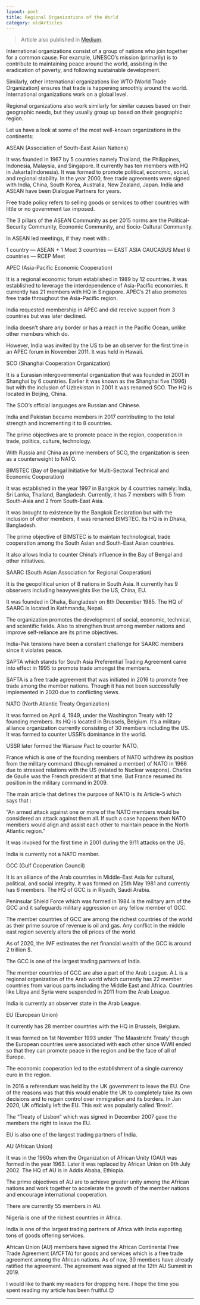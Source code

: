 ```yaml
---
layout: post 
title: Regional Organizations of the World
category: oldArticles
---
```


> Article also published in [Medium](https://surajsv.medium.com/).

International organizations consist of a group of nations who join together for a common cause. For example, UNESCO’s mission (primarily) is to contribute to maintaining peace around the world, assisting in the eradication of poverty, and following sustainable development.

Similarly, other international organizations like WTO (World Trade Organization) ensures that trade is happening smoothly around the world. International organizations work on a global level.

Regional organizations also work similarly for similar causes based on their geographic needs, but they usually group up based on their geographic region.

Let us have a look at some of the most well-known organizations in the continents:

ASEAN (Association of South-East Asian Nations)

It was founded in 1967 by 5 countries namely Thailand, the Philippines, Indonesia, Malaysia, and Singapore. It currently has ten members with HQ in Jakarta(Indonesia). It was formed to promote political, economic, social, and regional stability. In the year 2000, free trade agreements were signed with India, China, South Korea, Australia, New Zealand, Japan. India and ASEAN have been Dialogue Partners for years.

Free trade policy refers to selling goods or services to other countries with little or no government tax imposed.

The 3 pillars of the ASEAN Community as per 2015 norms are the Political-Security Community, Economic Community, and Socio-Cultural Community.

In ASEAN led meetings, if they meet with :

1 country — ASEAN + 1 Meet
3 countries — EAST ASIA CAUCASUS Meet
6 countries — RCEP Meet

APEC (Asia-Pacific Economic Cooperation)

It is a regional economic forum established in 1989 by 12 countries. It was established to leverage the interdependence of Asia-Pacific economies. It currently has 21 members with HQ in Singapore. APEC’s 21 also promotes free trade throughout the Asia-Pacific region.

India requested membership in APEC and did receive support from 3 countries but was later declined.

India doesn’t share any border or has a reach in the Pacific Ocean, unlike other members which do.

However, India was invited by the US to be an observer for the first time in an APEC forum in November 2011. It was held in Hawaii.

SCO (Shanghai Cooperation Organization)

It is a Eurasian intergovernmental organization that was founded in 2001 in Shanghai by 6 countries. Earlier it was known as the Shanghai five (1996) but with the inclusion of Uzbekistan in 2001 it was renamed SCO. The HQ is located in Beijing, China.

The SCO’s official languages are Russian and Chinese.

India and Pakistan became members in 2017 contributing to the total strength and incrementing it to 8 countries.

The prime objectives are to promote peace in the region, cooperation in trade, politics, culture, technology.

With Russia and China as prime members of SCO, the organization is seen as a counterweight to NATO.

BIMSTEC (Bay of Bengal Initiative for Multi-Sectoral Technical and Economic Cooperation)

It was established in the year 1997 in Bangkok by 4 countries namely: India, Sri Lanka, Thailand, Bangladesh. Currently, it has 7 members with 5 from South-Asia and 2 from South-East Asia.

It was brought to existence by the Bangkok Declaration but with the inclusion of other members, it was renamed BIMSTEC. Its HQ is in Dhaka, Bangladesh.

The prime objective of BIMSTEC is to maintain technological, trade cooperation among the South Asian and South-East Asian countries.

It also allows India to counter China’s influence in the Bay of Bengal and other initiatives.

SAARC (South Asian Association for Regional Cooperation)

It is the geopolitical union of 8 nations in South Asia. It currently has 9 observers including heavyweights like the US, China, EU.

It was founded in Dhaka, Bangladesh on 8th December 1985. The HQ of SAARC is located in Kathmandu, Nepal.

The organization promotes the development of social, economic, technical, and scientific fields. Also to strengthen trust among member nations and improve self-reliance are its prime objectives.

India-Pak tensions have been a constant challenge for SAARC members since it violates peace.

SAPTA which stands for South Asia Preferential Trading Agreement came into effect in 1995 to promote trade amongst the members.

SAFTA is a free trade agreement that was initiated in 2016 to promote free trade among the member nations. Though it has not been successfully implemented in 2020 due to conflicting views.

NATO (North Atlantic Treaty Organization)

It was formed on April 4, 1949, under the Washington Treaty with 12 founding members. Its HQ is located in Brussels, Belgium. It’s a military alliance organization currently consisting of 30 members including the US. It was formed to counter USSR’s dominance in the world.

USSR later formed the Warsaw Pact to counter NATO.

France which is one of the founding members of NATO withdrew its position from the military command (though remained a member) of NATO in 1966 due to stressed relations with the US (related to Nuclear weapons). Charles de Gaulle was the French president at that time. But France resumed its position in the military command in 2009.

The main article that defines the purpose of NATO is its Article-5 which says that :

“An armed attack against one or more of the NATO members would be considered an attack against them all. If such a case happens then NATO members would align and assist each other to maintain peace in the North Atlantic region.”

It was invoked for the first time in 2001 during the 9/11 attacks on the US.

India is currently not a NATO member.

GCC (Gulf Cooperation Council)

It is an alliance of the Arab countries in Middle-East Asia for cultural, political, and social integrity. It was formed on 25th May 1981 and currently has 6 members. The HQ of GCC is in Riyadh, Saudi Arabia.

Peninsular Shield Force which was formed in 1984 is the military arm of the GCC and it safeguards military aggression on any fellow member of GCC.

The member countries of GCC are among the richest countries of the world as their prime source of revenue is oil and gas. Any conflict in the middle east region severely alters the oil prices of the world.

As of 2020, the IMF estimates the net financial wealth of the GCC is around 2 trillion $.

The GCC is one of the largest trading partners of India.

The member countries of GCC are also a part of the Arab League. A.L is a regional organization of the Arab world which currently has 22 member countries from various parts including the Middle East and Africa. Countries like Libya and Syria were suspended in 2011 from the Arab League.

India is currently an observer state in the Arab League.

EU (European Union)

It currently has 28 member countries with the HQ in Brussels, Belgium.

It was formed on 1st November 1993 under ‘The Maastricht Treaty’ though the European countries were associated with each other since WWII ended so that they can promote peace in the region and be the face of all of Europe.

The economic cooperation led to the establishment of a single currency euro in the region.

In 2016 a referendum was held by the UK government to leave the EU. One of the reasons was that this would enable the UK to completely take its own decisions and to regain control over immigration and its borders. In Jan 2020, UK officially left the EU. This exit was popularly called ‘Brexit’.

The “Treaty of Lisbon” which was signed in December 2007 gave the members the right to leave the EU.

EU is also one of the largest trading partners of India.

AU (African Union)

It was in the 1960s when the Organization of African Unity (OAU) was formed in the year 1963. Later it was replaced by African Union on 9th July 2002. The HQ of AU is in Addis Ababa, Ethiopia.

The prime objectives of AU are to achieve greater unity among the African nations and work together to accelerate the growth of the member nations and encourage international cooperation.

There are currently 55 members in AU.

Nigeria is one of the richest countries in Africa.

India is one of the largest trading partners of Africa with India exporting tons of goods offering services.

African Union (AU) members have signed the African Continental Free Trade Agreement (AfCFTA) for goods and services which is a free trade agreement among the African nations. As of now, 30 members have already ratified the agreement. The agreement was signed at the 12th AU Summit in 2019.

I would like to thank my readers for dropping here. I hope the time you spent reading my article has been fruitful.😊

----------------
